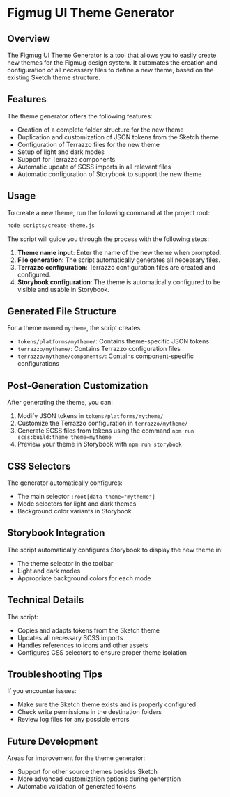 # Figmug UI Theme Generator

## Overview

The Figmug UI Theme Generator is a tool that allows you to easily create new themes for the Figmug design system. It automates the creation and configuration of all necessary files to define a new theme, based on the existing Sketch theme structure.

## Features

The theme generator offers the following features:

- Creation of a complete folder structure for the new theme
- Duplication and customization of JSON tokens from the Sketch theme
- Configuration of Terrazzo files for the new theme
- Setup of light and dark modes
- Support for Terrazzo components
- Automatic update of SCSS imports in all relevant files
- Automatic configuration of Storybook to support the new theme

## Usage

To create a new theme, run the following command at the project root:

```bash
node scripts/create-theme.js
```

The script will guide you through the process with the following steps:

1. **Theme name input**: Enter the name of the new theme when prompted.
2. **File generation**: The script automatically generates all necessary files.
3. **Terrazzo configuration**: Terrazzo configuration files are created and configured.
4. **Storybook configuration**: The theme is automatically configured to be visible and usable in Storybook.

## Generated File Structure

For a theme named `mytheme`, the script creates:

- `tokens/platforms/mytheme/`: Contains theme-specific JSON tokens
- `terrazzo/mytheme/`: Contains Terrazzo configuration files
- `terrazzo/mytheme/components/`: Contains component-specific configurations

## Post-Generation Customization

After generating the theme, you can:

1. Modify JSON tokens in `tokens/platforms/mytheme/`
2. Customize the Terrazzo configuration in `terrazzo/mytheme/`
3. Generate SCSS files from tokens using the command `npm run scss:build:theme theme=mytheme`
4. Preview your theme in Storybook with `npm run storybook`

## CSS Selectors

The generator automatically configures:

- The main selector `:root[data-theme="mytheme"]`
- Mode selectors for light and dark themes
- Background color variants in Storybook

## Storybook Integration

The script automatically configures Storybook to display the new theme in:

- The theme selector in the toolbar
- Light and dark modes
- Appropriate background colors for each mode

## Technical Details

The script:

- Copies and adapts tokens from the Sketch theme
- Updates all necessary SCSS imports
- Handles references to icons and other assets
- Configures CSS selectors to ensure proper theme isolation

## Troubleshooting Tips

If you encounter issues:

- Make sure the Sketch theme exists and is properly configured
- Check write permissions in the destination folders
- Review log files for any possible errors

## Future Development

Areas for improvement for the theme generator:

- Support for other source themes besides Sketch
- More advanced customization options during generation
- Automatic validation of generated tokens
